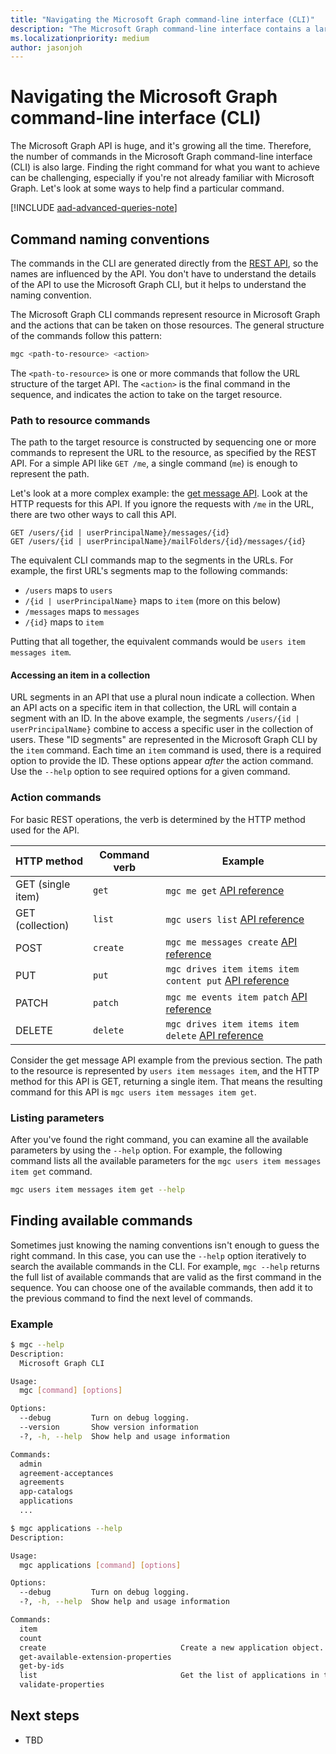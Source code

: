 ```yaml
---
title: "Navigating the Microsoft Graph command-line interface (CLI)"
description: "The Microsoft Graph command-line interface contains a large number of commands. Learn how to find the right command for what you want to achieve."
ms.localizationpriority: medium
author: jasonjoh
---
```


# Navigating the Microsoft Graph command-line interface (CLI)

The Microsoft Graph API is huge, and it's growing all the time. Therefore, the number of commands in the Microsoft Graph command-line interface (CLI) is also large. Finding the right command for what you want to achieve can be challenging, especially if you're not already familiar with Microsoft Graph. Let's look at some ways to help find a particular command.

[!INCLUDE [aad-advanced-queries-note](../../includes/aad-advanced-queries-note.md)]

## Command naming conventions

The commands in the CLI are generated directly from the [REST API](/graph/api/overview?view=graph-rest-1.0&preserve-view=true), so the names are influenced by the API. You don't have to understand the details of the API to use the Microsoft Graph CLI, but it helps to understand the naming convention.

The Microsoft Graph CLI commands represent resource in Microsoft Graph and the actions that can be taken on those resources. The general structure of the commands follow this pattern:

```bash
mgc <path-to-resource> <action>
```

The `<path-to-resource>` is one or more commands that follow the URL structure of the target API. The `<action>` is the final command in the sequence, and indicates the action to take on the target resource.

### Path to resource commands

The path to the target resource is constructed by sequencing one or more commands to represent the URL to the resource, as specified by the REST API. For a simple API like `GET /me`, a single command (`me`) is enough to represent the path.

Let's look at a more complex example: the [get message API](/graph/api/message-get?view=graph-rest-1.0&preserve-view=true). Look at the HTTP requests for this API. If you ignore the requests with `/me` in the URL, there are two other ways to call this API.

```http
GET /users/{id | userPrincipalName}/messages/{id}
GET /users/{id | userPrincipalName}/mailFolders/{id}/messages/{id}
```

The equivalent CLI commands map to the segments in the URLs. For example, the first URL's segments map to the following commands:

- `/users` maps to `users`
- `/{id | userPrincipalName}` maps to `item` (more on this below)
- `/messages` maps to `messages`
- `/{id}` maps to `item`

Putting that all together, the equivalent commands would be `users item messages item`.

#### Accessing an item in a collection

URL segments in an API that use a plural noun indicate a collection. When an API acts on a specific item in that collection, the URL will contain a segment with an ID. In the above example, the segments `/users/{id | userPrincipalName}` combine to access a specific user in the collection of users. These "ID segments" are represented in the Microsoft Graph CLI by the `item` command. Each time an `item` command is used, there is a required option to provide the ID. These options appear *after* the action command. Use the `--help` option to see required options for a given command.

### Action commands

For basic REST operations, the verb is determined by the HTTP method used for the API.

| HTTP method       | Command verb | Example |
|-------------------|--------------|---|
| GET (single item) | `get`        | `mgc me get` [API reference](/graph/api/user-get?view=graph-rest-1.0&preserve-view=true) |
| GET (collection)  | `list`       | `mgc users list` [API reference](/graph/api/user-list?view=graph-rest-1.0&preserve-view=true) |
| POST              | `create`     | `mgc me messages create` [API reference](/graph/api/user-post-messages?view=graph-rest-1.0&preserve-view=true) |
| PUT               | `put`        | `mgc drives item items item content put` [API reference](/graph/api/driveitem-put-content?view=graph-rest-1.0&preserve-view=true) |
| PATCH             | `patch`      | `mgc me events item patch` [API reference](/graph/api/event-update?view=graph-rest-1.0&preserve-view=true) |
| DELETE            | `delete`     | `mgc drives item items item delete` [API reference](/graph/api/driveitem-delete?view=graph-rest-1.0&preserve-view=true) |

Consider the get message API example from the previous section. The path to the resource is represented by `users item messages item`, and the HTTP method for this API is GET, returning a single item. That means the resulting command for this API is `mgc users item messages item get`.

### Listing parameters

After you've found the right command, you can examine all the available parameters by using the `--help` option. For example, the following command lists all the available parameters for the `mgc users item messages item get` command.

```bash
mgc users item messages item get --help
```

## Finding available commands

Sometimes just knowing the naming conventions isn't enough to guess the right command. In this case, you can use the `--help` option iteratively to search the available commands in the CLI. For example, `mgc --help` returns the full list of available commands that are valid as the first command in the sequence. You can choose one of the available commands, then add it to the previous command to find the next level of commands.

### Example

```bash
$ mgc --help
Description:
  Microsoft Graph CLI

Usage:
  mgc [command] [options]

Options:
  --debug         Turn on debug logging.
  --version       Show version information
  -?, -h, --help  Show help and usage information

Commands:
  admin
  agreement-acceptances
  agreements
  app-catalogs
  applications
  ...

$ mgc applications --help
Description:

Usage:
  mgc applications [command] [options]

Options:
  --debug         Turn on debug logging.
  -?, -h, --help  Show help and usage information

Commands:
  item
  count
  create                              Create a new application object.
  get-available-extension-properties
  get-by-ids
  list                                Get the list of applications in this organization.
  validate-properties
```

## Next steps

- TBD
